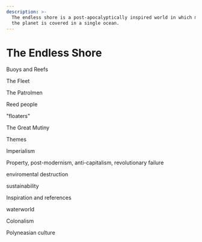 ```yaml
---
description: >-
  The endless shore is a post-apocalyptically inspired world in which most of
  the planet is covered in a single ocean.
---
```


# The Endless Shore

Buoys and Reefs

The Fleet

The Patrolmen

Reed people

"floaters"

The Great Mutiny



Themes

Imperialism

Property, post-modernism, anti-capitalism, revolutionary failure

enviromental destruction

sustainability





Inspiration and references

waterworld

Colonalism

Polyneasian culture

